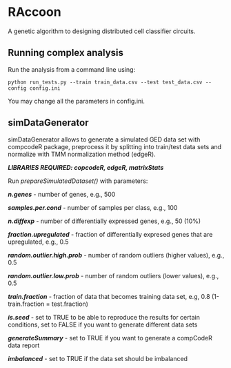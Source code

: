 # RAccoon

A genetic algorithm to designing distributed cell classifier circuits.

## Running complex analysis

Run the analysis from a command line using:

```
python run_tests.py --train train_data.csv --test test_data.csv --config config.ini
```

You may change all the parameters in config.ini.

## simDataGenerator

simDataGenerator allows to generate a simulated GED data set with compcodeR package, preprocess it by splitting into train/test data sets and normalize with TMM normalization method (edgeR). 

***LIBRARIES REQUIRED: copcodeR, edgeR, matrixStats***

Run *prepareSimulatedDataset()* with parameters:

***n.genes*** - number of genes, e.g., 500

***samples.per.cond*** - number of samples per class, e.g., 100

***n.diffexp*** - number of differentially expressed genes, e.g., 50 (10%)

***fraction.upregulated*** - fraction of differentially expresed genes that are upregulated, e.g., 0.5

***random.outlier.high.prob*** - number of random outliers (higher values), e.g., 0.5

***random.outlier.low.prob*** - number of random outliers (lower values), e.g., 0.5

***train.fraction*** - fraction of data that becomes training data set, e.g, 0.8 (1-train.fraction = test.fraction)

***is.seed*** - set to TRUE to be able to reproduce the results for certain conditions, set to FALSE if you want to generate different data sets

***generateSummary*** - set to TRUE if you want to generate a compCodeR data report

***imbalanced*** - set to TRUE if the data set should be imbalanced
